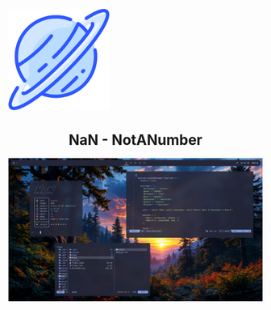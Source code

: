 <span align="center"><img src="./assets/readme/saturno.png" width="200px"></span>

<h1 align="center">NaN - NotANumber</h1>

<img src="./assets/readme/Rice.png">
